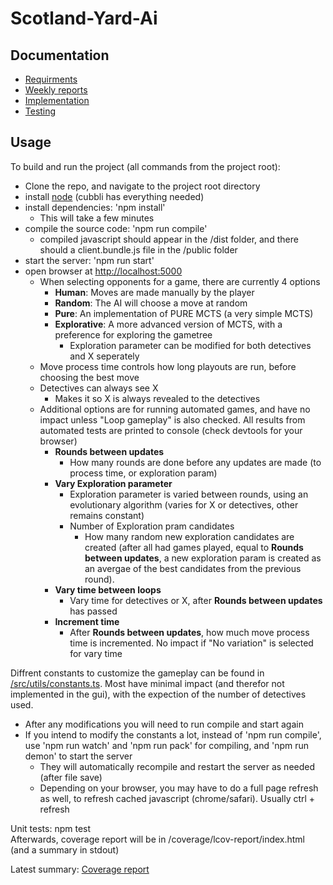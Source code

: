 # Scotland-Yard-Ai

## Documentation

- [Requirments](/documentation/requirments.md)
- [Weekly reports](/documentation/reports)
- [Implementation](/documentation/implementation.md)
- [Testing](/documentation/testing)

## Usage

To build and run the project (all commands from the project root):

- Clone the repo, and navigate to the project root directory
- install [node](https://nodejs.org/en/download/) (cubbli has everything needed)
- install dependencies: 'npm install'
  - This will take a few minutes
- compile the source code: 'npm run compile'
  - compiled javascript should appear in the /dist folder, and there should a client.bundle.js file in the /public folder
- start the server: 'npm run start'
- open browser at [http://localhost:5000](/http://localhost:5000)
  - When selecting opponents for a game, there are currently 4 options
    - **Human**: Moves are made manually by the player
    - **Random**: The AI will choose a move at random
    - **Pure**: An implementation of PURE MCTS (a very simple MCTS)
    - **Explorative**: A more advanced version of MCTS, with a preference for exploring the gametree
      - Exploration parameter can be modified for both detectives and X seperately
  - Move process time controls how long playouts are run, before choosing the best move
  - Detectives can always see X
    - Makes it so X is always revealed to the detectives
  - Additional options are for running automated games, and have no impact unless "Loop gameplay" is also checked. All results from automated tests are printed to console (check devtools for your browser)
    - **Rounds between updates**
      - How many rounds are done before any updates are made (to process time, or exploration param)   
    - **Vary Exploration parameter**
      - Exploration parameter is varied between rounds, using an evolutionary algorithm (varies for X or detectives, other remains constant)
      - Number of Exploration pram candidates
        - How many random new exploration candidates are created (after all had games played, equal to **Rounds between updates**, a new exploration param is created as an avergae of the best candidates from the previous round).
    - **Vary time between loops**
      - Vary time for detectives or X, after **Rounds between updates** has passed
    - **Increment time**
      - After **Rounds between updates**, how much move process time is incremented. No impact if "No variation" is selected for vary time    

Diffrent constants to customize the gameplay can be found in [/src/utils/constants.ts](/src/utils/constants.ts). Most have minimal impact (and therefor not implemented in the gui), with the expection of the number of detectives used.

- After any modifications you will need to run compile and start again
- If you intend to modify the constants a lot, instead of 'npm run compile', use 'npm run watch' and 'npm run pack' for compiling, and 'npm run demon' to start the server
  - They will automatically recompile and restart the server as needed (after file save)
  - Depending on your browser, you may have to do a full page refresh as well, to refresh cached javascript (chrome/safari). Usually ctrl + refresh

Unit tests: npm test
\
Afterwards, coverage report will be in /coverage/lcov-report/index.html (and a summary in stdout)

Latest summary: [Coverage report](/documentation/testing/coverage.txt)
